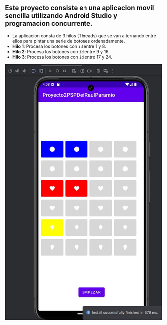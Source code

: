 ## Este proyecto consiste en una aplicacion movil sencilla utilizando Android Studio y programacion concurrente.
- La aplicacion consta de 3 hilos (Threads) que se van alternando entre ellos para pintar una serie de botones ordenadamente.
- **Hilo 1**: Procesa los botones con `id` entre 1 y 8.
- **Hilo 2**: Procesa los botones con `id` entre 9 y 16.
- **Hilo 3**: Procesa los botones con `id` entre 17 y 24.
 <img src="https://github.com/RaulParamio/Android-con-Hilos/blob/master/images/Captura_HilosAndroid.JPG" />
